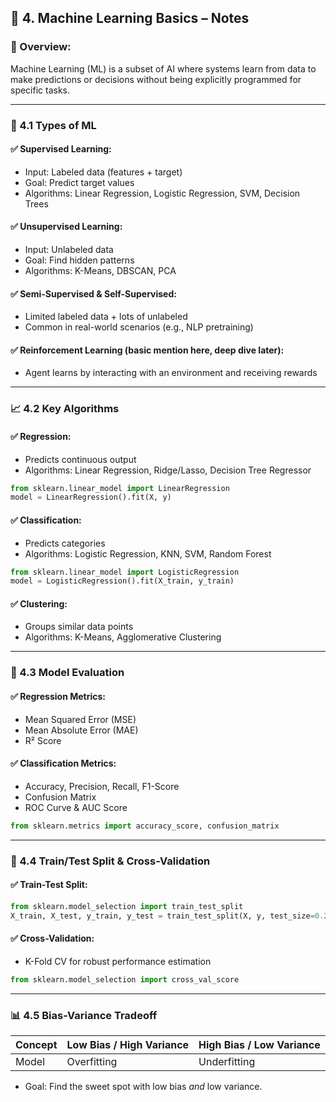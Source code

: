 

## 🤖 4. Machine Learning Basics – Notes

### 📌 Overview:

Machine Learning (ML) is a subset of AI where systems learn from data to make predictions or decisions without being explicitly programmed for specific tasks.

---

### 🧠 4.1 Types of ML

#### ✅ Supervised Learning:

* Input: Labeled data (features + target)
* Goal: Predict target values
* Algorithms: Linear Regression, Logistic Regression, SVM, Decision Trees

#### ✅ Unsupervised Learning:

* Input: Unlabeled data
* Goal: Find hidden patterns
* Algorithms: K-Means, DBSCAN, PCA

#### ✅ Semi-Supervised & Self-Supervised:

* Limited labeled data + lots of unlabeled
* Common in real-world scenarios (e.g., NLP pretraining)

#### ✅ Reinforcement Learning (basic mention here, deep dive later):

* Agent learns by interacting with an environment and receiving rewards

---

### 📈 4.2 Key Algorithms

#### ✅ Regression:

* Predicts continuous output
* Algorithms: Linear Regression, Ridge/Lasso, Decision Tree Regressor

```python
from sklearn.linear_model import LinearRegression
model = LinearRegression().fit(X, y)
```

#### ✅ Classification:

* Predicts categories
* Algorithms: Logistic Regression, KNN, SVM, Random Forest

```python
from sklearn.linear_model import LogisticRegression
model = LogisticRegression().fit(X_train, y_train)
```

#### ✅ Clustering:

* Groups similar data points
* Algorithms: K-Means, Agglomerative Clustering

---

### 🧪 4.3 Model Evaluation

#### ✅ Regression Metrics:

* Mean Squared Error (MSE)
* Mean Absolute Error (MAE)
* R² Score

#### ✅ Classification Metrics:

* Accuracy, Precision, Recall, F1-Score
* Confusion Matrix
* ROC Curve & AUC Score

```python
from sklearn.metrics import accuracy_score, confusion_matrix
```

---

### 🧰 4.4 Train/Test Split & Cross-Validation

#### ✅ Train-Test Split:

```python
from sklearn.model_selection import train_test_split
X_train, X_test, y_train, y_test = train_test_split(X, y, test_size=0.2)
```

#### ✅ Cross-Validation:

* K-Fold CV for robust performance estimation

```python
from sklearn.model_selection import cross_val_score
```

---

### 📊 4.5 Bias-Variance Tradeoff

| Concept | Low Bias / High Variance | High Bias / Low Variance |
| ------- | ------------------------ | ------------------------ |
| Model   | Overfitting              | Underfitting             |

* Goal: Find the sweet spot with low bias *and* low variance.
